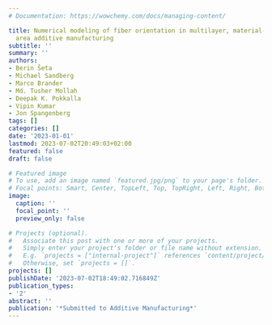 ```yaml
---
# Documentation: https://wowchemy.com/docs/managing-content/

title: Numerical modeling of fiber orientation in multilayer, material-extrusion big
  area additive manufacturing
subtitle: ''
summary: ''
authors:
- Berin Šeta
- Michael Sandberg
- Marco Brander
- Md. Tusher Mollah
- Deepak K. Pokkalla
- Vipin Kumar
- Jon Spangenberg
tags: []
categories: []
date: '2023-01-01'
lastmod: 2023-07-02T20:49:03+02:00
featured: false
draft: false

# Featured image
# To use, add an image named `featured.jpg/png` to your page's folder.
# Focal points: Smart, Center, TopLeft, Top, TopRight, Left, Right, BottomLeft, Bottom, BottomRight.
image:
  caption: ''
  focal_point: ''
  preview_only: false

# Projects (optional).
#   Associate this post with one or more of your projects.
#   Simply enter your project's folder or file name without extension.
#   E.g. `projects = ["internal-project"]` references `content/project/deep-learning/index.md`.
#   Otherwise, set `projects = []`.
projects: []
publishDate: '2023-07-02T18:49:02.716849Z'
publication_types:
- '2'
abstract: ''
publication: '*Submitted to Additive Manufacturing*'
---
```

